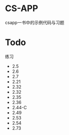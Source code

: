 # CS-APP
csapp一书中的示例代码与习题

# Todo
练习
- 2.5 
- 2.6
- 2.7
- 2.21
- 2.32
- 2.32
- 2.35
- 2.36
- 2.44-C
- 2.49
- 2.53
- 2.54
- 2.73